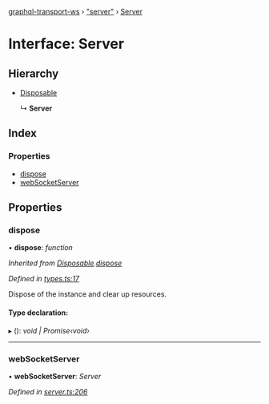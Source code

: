 [graphql-transport-ws](../README.md) › ["server"](../modules/_server_.md) › [Server](_server_.server.md)

# Interface: Server

## Hierarchy

* [Disposable](_types_.disposable.md)

  ↳ **Server**

## Index

### Properties

* [dispose](_server_.server.md#dispose)
* [webSocketServer](_server_.server.md#websocketserver)

## Properties

###  dispose

• **dispose**: *function*

*Inherited from [Disposable](_types_.disposable.md).[dispose](_types_.disposable.md#dispose)*

*Defined in [types.ts:17](https://github.com/enisdenjo/graphql-transport-ws/blob/1515fe2/src/types.ts#L17)*

Dispose of the instance and clear up resources.

#### Type declaration:

▸ (): *void | Promise‹void›*

___

###  webSocketServer

• **webSocketServer**: *Server*

*Defined in [server.ts:206](https://github.com/enisdenjo/graphql-transport-ws/blob/1515fe2/src/server.ts#L206)*
